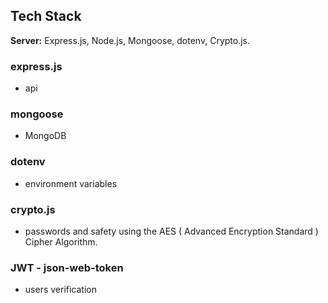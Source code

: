 ## Tech Stack

**Server:** Express.js, Node.js, Mongoose, dotenv, Crypto.js.

### express.js
- api

### mongoose
- MongoDB

### dotenv
- environment variables

### crypto.js
- passwords and safety using the AES ( Advanced Encryption Standard ) Cipher Algorithm.

### JWT - json-web-token
- users verification
